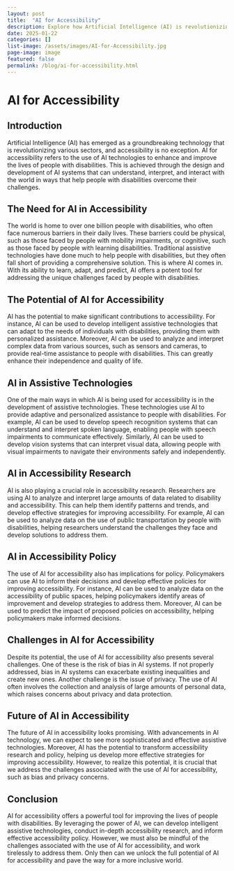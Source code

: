 ```yaml
---
layout: post
title:  "AI for Accessibility"
description: Explore how Artificial Intelligence (AI) is revolutionizing the realm of accessibility. This article delves into groundbreaking AI-driven technologies designed to help people with disabilities, discussing their far-reaching applications, effectiveness, and future potential. Gain insights into how AI is enabling a more inclusive world by redefining the boundaries of accessibility.
date: 2025-01-22
categories: []
list-image: /assets/images/AI-for-Accessibility.jpg
page-image: image
featured: false
permalink: /blog/ai-for-accessibility.html
---
```

# AI for Accessibility 

## Introduction 

Artificial Intelligence (AI) has emerged as a groundbreaking technology that is revolutionizing various sectors, and accessibility is no exception. AI for accessibility refers to the use of AI technologies to enhance and improve the lives of people with disabilities. This is achieved through the design and development of AI systems that can understand, interpret, and interact with the world in ways that help people with disabilities overcome their challenges. 

## The Need for AI in Accessibility 

The world is home to over one billion people with disabilities, who often face numerous barriers in their daily lives. These barriers could be physical, such as those faced by people with mobility impairments, or cognitive, such as those faced by people with learning disabilities. Traditional assistive technologies have done much to help people with disabilities, but they often fall short of providing a comprehensive solution. This is where AI comes in. With its ability to learn, adapt, and predict, AI offers a potent tool for addressing the unique challenges faced by people with disabilities.

## The Potential of AI for Accessibility 

AI has the potential to make significant contributions to accessibility. For instance, AI can be used to develop intelligent assistive technologies that can adapt to the needs of individuals with disabilities, providing them with personalized assistance. Moreover, AI can be used to analyze and interpret complex data from various sources, such as sensors and cameras, to provide real-time assistance to people with disabilities. This can greatly enhance their independence and quality of life. 

## AI in Assistive Technologies 

One of the main ways in which AI is being used for accessibility is in the development of assistive technologies. These technologies use AI to provide adaptive and personalized assistance to people with disabilities. For example, AI can be used to develop speech recognition systems that can understand and interpret spoken language, enabling people with speech impairments to communicate effectively. Similarly, AI can be used to develop vision systems that can interpret visual data, allowing people with visual impairments to navigate their environments safely and independently. 

## AI in Accessibility Research 

AI is also playing a crucial role in accessibility research. Researchers are using AI to analyze and interpret large amounts of data related to disability and accessibility. This can help them identify patterns and trends, and develop effective strategies for improving accessibility. For example, AI can be used to analyze data on the use of public transportation by people with disabilities, helping researchers understand the challenges they face and develop solutions to address them. 

## AI in Accessibility Policy 

The use of AI for accessibility also has implications for policy. Policymakers can use AI to inform their decisions and develop effective policies for improving accessibility. For instance, AI can be used to analyze data on the accessibility of public spaces, helping policymakers identify areas of improvement and develop strategies to address them. Moreover, AI can be used to predict the impact of proposed policies on accessibility, helping policymakers make informed decisions. 

## Challenges in AI for Accessibility 

Despite its potential, the use of AI for accessibility also presents several challenges. One of these is the risk of bias in AI systems. If not properly addressed, bias in AI systems can exacerbate existing inequalities and create new ones. Another challenge is the issue of privacy. The use of AI often involves the collection and analysis of large amounts of personal data, which raises concerns about privacy and data protection. 

## Future of AI in Accessibility 

The future of AI in accessibility looks promising. With advancements in AI technology, we can expect to see more sophisticated and effective assistive technologies. Moreover, AI has the potential to transform accessibility research and policy, helping us develop more effective strategies for improving accessibility. However, to realize this potential, it is crucial that we address the challenges associated with the use of AI for accessibility, such as bias and privacy concerns. 

## Conclusion 

AI for accessibility offers a powerful tool for improving the lives of people with disabilities. By leveraging the power of AI, we can develop intelligent assistive technologies, conduct in-depth accessibility research, and inform effective accessibility policy. However, we must also be mindful of the challenges associated with the use of AI for accessibility, and work tirelessly to address them. Only then can we unlock the full potential of AI for accessibility and pave the way for a more inclusive world. 
